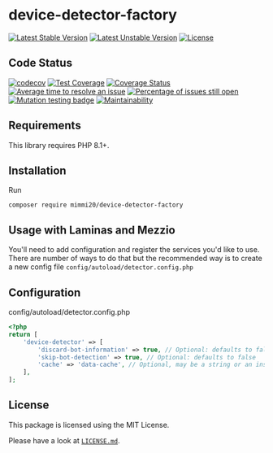 # device-detector-factory

[![Latest Stable Version](https://poser.pugx.org/mimmi20/device-detector-factory/v/stable?format=flat-square)](https://packagist.org/packages/mimmi20/device-detector-factory)
[![Latest Unstable Version](https://poser.pugx.org/mimmi20/device-detector-factory/v/unstable?format=flat-square)](https://packagist.org/packages/mimmi20/device-detector-factory)
[![License](https://poser.pugx.org/mimmi20/device-detector-factory/license?format=flat-square)](https://packagist.org/packages/mimmi20/device-detector-factory)

## Code Status

[![codecov](https://codecov.io/gh/mimmi20/device-detector-factory/branch/master/graph/badge.svg)](https://codecov.io/gh/mimmi20/device-detector-factory)
[![Test Coverage](https://api.codeclimate.com/v1/badges/f78091e4bda92978a8dc/test_coverage)](https://codeclimate.com/github/mimmi20/device-detector-factory/test_coverage)
[![Coverage Status](https://coveralls.io/repos/github/mimmi20/device-detector-factory/badge.svg?branch=master)](https://coveralls.io/github/mimmi20/device-detector-factory?branch=master)
[![Average time to resolve an issue](https://isitmaintained.com/badge/resolution/mimmi20/device-detector-factory.svg)](https://isitmaintained.com/project/mimmi20/device-detector-factory "Average time to resolve an issue")
[![Percentage of issues still open](https://isitmaintained.com/badge/open/mimmi20/device-detector-factory.svg)](https://isitmaintained.com/project/mimmi20/device-detector-factory "Percentage of issues still open")
[![Mutation testing badge](https://img.shields.io/endpoint?style=flat&url=https%3A%2F%2Fbadge-api.stryker-mutator.io%2Fgithub.com%2Fmimmi20%2Fdevice-detector-factory%2Fmaster)](https://dashboard.stryker-mutator.io/reports/github.com/mimmi20/device-detector-factory/master)
[![Maintainability](https://api.codeclimate.com/v1/badges/f78091e4bda92978a8dc/maintainability)](https://codeclimate.com/github/mimmi20/device-detector-factory/maintainability)

## Requirements

This library requires PHP 8.1+.

## Installation

Run

```shell
composer require mimmi20/device-detector-factory
```

## Usage with Laminas and Mezzio

You'll need to add configuration and register the services you'd like to use. There are number of ways to do that
but the recommended way is to create a new config file `config/autoload/detector.config.php`

## Configuration

config/autoload/detector.config.php

```php
<?php
return [
    'device-detector' => [
        'discard-bot-information' => true, // Optional: defaults to false
        'skip-bot-detection' => true, // Optional: defaults to false
        'cache' => 'data-cache', // Optional, may be a string or an instance of \Laminas\Cache\Storage\StorageInterface
    ],
];
```

## License

This package is licensed using the MIT License.

Please have a look at [`LICENSE.md`](LICENSE.md).
